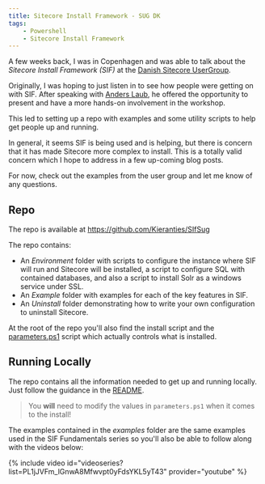 ```yaml
---
title: Sitecore Install Framework - SUG DK
tags:
    - Powershell
    - Sitecore Install Framework
---
```


A few weeks back, I was in Copenhagen and was able to talk about the _Sitecore
Install Framework (SIF)_ at the [Danish Sitecore UserGroup][1].

Originally, I was hoping to just listen in to see how people were getting on
with SIF.  After speaking with [Anders Laub][2], he offered the opportunity to
present and have a more hands-on involvement in the workshop.

This led to setting up a repo with examples and some utility scripts
to help get people up and running.

In general, it seems SIF is being used and is helping, but there is concern
that it has made Sitecore more complex to install.  This is a totally
valid concern which I hope to address in a few up-coming blog posts.

For now, check out the examples from the user group and let me know of any
questions.

## Repo
The repo is available at https://github.com/Kieranties/SIfSug

<div class="github-card" data-github="kieranties/sifsug" data-width="100%" data-height="130px" data-theme="default" data-target="blank"></div>
<script src="//cdn.jsdelivr.net/github-cards/latest/widget.js"></script>

The repo contains:
+ An _Environment_ folder with scripts to configure the instance where SIF will
run and Sitecore will be installed, a script to configure SQL with contained
databases, and also a script to install Solr as a windows service under SSL.
+ An _Example_ folder with examples for each of the key features in SIF.
+ An _Uninstall_ folder demonstrating how to write your own configuration to
uninstall Sitecore.

At the root of the repo you'll also find the install script and the
[parameters.ps1][3] script which actually controls what is installed.

## Running Locally
The repo contains all the information needed to get up and running locally.
Just follow the guidance in the [README][4].

> You **will** need to modify the values in `parameters.ps1` when it comes to the install!

The examples contained in the _examples_ folder are the same examples used in
the SIF Fundamentals series so you'll also be able to follow along with the
videos below:

{% include video id="videoseries?list=PL1jJVFm_lGnwA8Mfwvpt0yFdsYKL5yT43" provider="youtube" %}


[1]:https://www.meetup.com/Sitecore-User-Group-Denmark/
[2]:https://twitter.com/anderslaub
[3]:https://github.com/Kieranties/SIfSug/blob/master/parameters.ps1
[4]:https://github.com/Kieranties/SIfSug/blob/master/Readme.md